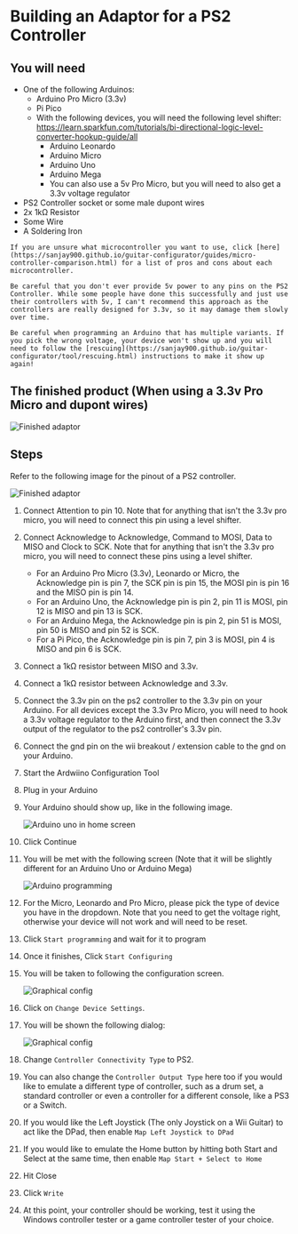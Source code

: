 # Building an Adaptor for a PS2 Controller
## You will need
* One of the following Arduinos:
  * Arduino Pro Micro (3.3v)
  * Pi Pico
  * With the following devices, you will need the following level shifter: https://learn.sparkfun.com/tutorials/bi-directional-logic-level-converter-hookup-guide/all
    * Arduino Leonardo
    * Arduino Micro
    * Arduino Uno
    * Arduino Mega
    * You can also use a 5v Pro Micro, but you will need to also get a 3.3v voltage regulator
* PS2 Controller socket or some male dupont wires
* 2x 1kΩ Resistor
* Some Wire
* A Soldering Iron

```note
If you are unsure what microcontroller you want to use, click [here](https://sanjay900.github.io/guitar-configurator/guides/micro-controller-comparison.html) for a list of pros and cons about each microcontroller.
```

```danger
Be careful that you don't ever provide 5v power to any pins on the PS2 Controller. While some people have done this successfully and just use their controllers with 5v, I can't recommend this approach as the controllers are really designed for 3.3v, so it may damage them slowly over time.
```

```danger
Be careful when programming an Arduino that has multiple variants. If you pick the wrong voltage, your device won't show up and you will need to follow the [rescuing](https://sanjay900.github.io/guitar-configurator/tool/rescuing.html) instructions to make it show up again!
```

## The finished product (When using a 3.3v Pro Micro and dupont wires)
![Finished adaptor](../assets/images/adaptor-ps2.jpg)

## Steps
Refer to the following image for the pinout of a PS2 controller.

![Finished adaptor](../assets/images/ps2-pinout.jpg)

1. Connect Attention to pin 10. Note that for anything that isn't the 3.3v pro micro, you will need to connect this pin using a level shifter.
2. Connect Acknowledge to Acknowledge, Command to MOSI, Data to MISO and Clock to SCK. Note that for anything that isn't the 3.3v pro micro, you will need to connect these pins using a level shifter.
   * For an Arduino Pro Micro (3.3v), Leonardo or Micro, the Acknowledge pin is pin 7, the SCK pin is pin 15, the MOSI pin is pin 16 and the MISO pin is pin 14.
   * For an Arduino Uno, the Acknowledge pin is pin 2, pin 11 is MOSI, pin 12 is MISO and pin 13 is SCK.
   * For an Arduino Mega, the Acknowledge pin is pin 2, pin 51 is MOSI, pin 50 is MISO and pin 52 is SCK.
   * For a Pi Pico, the Acknowledge pin is pin 7, pin 3 is MOSI, pin 4 is MISO and pin 6 is SCK.
3. Connect a 1kΩ resistor between MISO and 3.3v.
4. Connect a 1kΩ resistor between Acknowledge and 3.3v.
5. Connect the 3.3v pin on the ps2 controller to the 3.3v pin on your Arduino. For all devices except the 3.3v Pro Micro, you will need to hook a 3.3v voltage regulator to the Arduino first, and then connect the 3.3v output of the regulator to the ps2 controller's 3.3v pin.
6. Connect the gnd pin on the wii breakout / extension cable to the gnd on your Arduino.
7. Start the Ardwiino Configuration Tool
8. Plug in your Arduino
9. Your Arduino should show up, like in the following image.

    ![Arduino uno in home screen](../assets/images/device-pick-uno.png)

4. Click Continue
5. You will be met with the following screen (Note that it will be slightly different for an Arduino Uno or Arduino Mega)

    ![Arduino programming](../assets/images/programming.png)

6. For the Micro, Leonardo and Pro Micro, please pick the type of device you have in the dropdown. Note that you need to get the voltage right, otherwise your device will not work and will need to be reset.
7. Click `Start programming` and wait for it to program
8. Once it finishes, Click `Start Configuring`
9.  You will be taken to following the configuration screen.

    ![Graphical config](../assets/images/main-screen-graphical.png)

10. Click on `Change Device Settings`.
11. You will be shown the following dialog:

    ![Graphical config](../assets/images/change-dialog.png)

12. Change `Controller Connectivity Type` to PS2.
1.  You can also change the `Controller Output Type` here too if you would like to emulate a different type of controller, such as a drum set, a standard controller or even a controller for a different console, like a PS3 or a Switch.
13. If you would like the Left Joystick (The only Joystick on a Wii Guitar) to act like the DPad, then enable `Map Left Joystick to DPad`
14. If you would like to emulate the Home button by hitting both Start and Select at the same time, then enable `Map Start + Select to Home`
15. Hit Close
16. Click `Write`
17. At this point, your controller should be working, test it using the Windows controller tester or a game controller tester of your choice.

